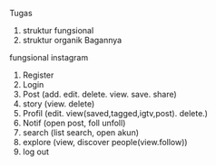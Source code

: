 Tugas 
1. struktur fungsional
2. struktur organik Bagannya

fungsional instagram
1. Register
2. Login
3. Post (add. edit. delete. view. save. share)
9. story (view. delete)
11. Profil (edit. view(saved,tagged,igtv,post). delete.)
17. Notif (open post, foll unfoll)
19. search (list search, open akun)
21. explore (view, discover people(view.follow))
24. log out
